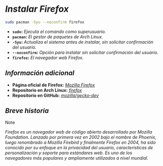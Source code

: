 <!-- Autor: Daniel Benjamin Perez Morales -->
<!-- GitHub: https://github.com/DanielPerezMoralesDev13 -->
<!-- Correo electrónico: danielperezdev@proton.me -->

# ***Instalar Firefox***

```bash
sudo pacman -Syu --noconfirm firefox
```

- **`sudo`:** *Ejecuta el comando como superusuario.*
- **`pacman`:** *El gestor de paquetes de Arch Linux.*
- **`-Syu`:** *Actualiza el sistema antes de instalar, sin solicitar confirmación del usuario.*
- **`--noconfirm`:** *Opción para instalar sin solicitar confirmación del usuario.*
- **`firefox`:** *El navegador web Firefox.*

## ***Información adicional***

- **Página oficial de Firefox:** *[Mozilla Firefox](https://www.mozilla.org/firefox/ "https://www.mozilla.org/firefox/")*
- **Repositorio en Arch Linux:** *[firefox](https://archlinux.org/packages/extra/x86_64/firefox/ "https://archlinux.org/packages/extra/x86_64/firefox/")*
- **Repositorio en GitHub:** *[mozilla/gecko-dev](https://github.com/mozilla/gecko-dev "https://github.com/mozilla/gecko-dev")*

## ***Breve historia***

> [!NOTE]
> *Firefox es un navegador web de código abierto desarrollado por Mozilla Foundation. Lanzado por primera vez en 2002 bajo el nombre de Phoenix, luego renombrado a Mozilla Firebird y finalmente Firefox en 2004, ha sido conocido por su enfoque en la privacidad del usuario, características de personalización y soporte para estándares web. Es uno de los navegadores más populares y ampliamente utilizados a nivel mundial.*
